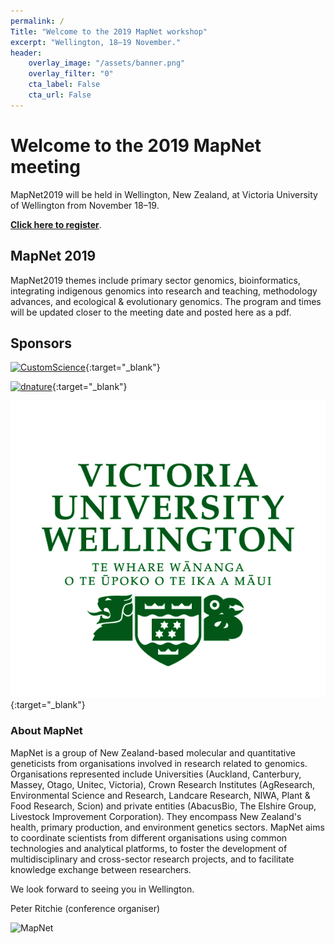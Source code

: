 ```yaml
---
permalink: /
Title: "Welcome to the 2019 MapNet workshop"
excerpt: "Wellington, 18–19 November."
header:
    overlay_image: "/assets/banner.png"
    overlay_filter: "0"
    cta_label: False
    cta_url: False
---
```


<span></span>

# Welcome to the 2019 MapNet meeting

MapNet2019 will be held in Wellington, New Zealand, at Victoria University of Wellington from November 18–19.

**[Click here to register](https://vuw.eventsair.com/mapnet-2019/mapnet2019)**.

## MapNet 2019

MapNet2019 themes include primary sector genomics, bioinformatics, integrating indigenous genomics into research and teaching, methodology advances, and ecological & evolutionary genomics. The program and times will be updated closer to the meeting date and posted here as a pdf.

## Sponsors

[![CustomScience](../assets/CustomSci_Logo_CS4.png)](http://customscience.co.nz/){:target="_blank"}

<span></span>

[![dnature](../assets/DNature_cropped.png)](https://www.dnature.co.nz/){:target="_blank"}
   
<span></span>

[![VUW](../assets/Wellington_Logo_CMYK.jpg)](http://www.victoria.ac.nz/){:target="_blank"}
   
<span></span>

### About MapNet 

MapNet is a group of New Zealand-based molecular and quantitative geneticists from organisations involved in research related to genomics. Organisations represented include Universities (Auckland, Canterbury, Massey, Otago, Unitec, Victoria), Crown Research Institutes (AgResearch, Environmental Science and Research, Landcare Research, NIWA, Plant & Food Research, Scion) and private entities (AbacusBio, The Elshire Group, Livestock Improvement Corporation). They encompass New Zealand's health, primary production, and environment genetics sectors. MapNet aims to coordinate scientists from different organisations using common technologies and analytical platforms, to foster the development of multidisciplinary and cross-sector research projects, and to facilitate knowledge exchange between researchers.

We look forward to seeing you in Wellington.


Peter Ritchie (conference organiser)

![MapNet](../assets/mapnet.jpg)
   
<span></span>

